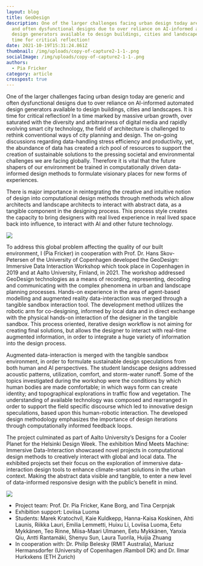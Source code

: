```yaml
---
layout: blog
title: GeoDesign
description: One of the larger challenges facing urban design today are generic
  and often dysfunctional designs due to over reliance on AI-informed automated
  design generators available to design buildings, cities and landscapes. It is
  time for critical reflection!
date: 2021-10-19T15:31:24.861Z
thumbnail: /img/uploads/copy-of-capture2-1-1-.png
socialImage: /img/uploads/copy-of-capture2-1-1-.png
authors:
  - Pia Fricker
category: article
crosspost: true
---
```

One of the larger challenges facing urban design today are generic and often dysfunctional designs due to over reliance on AI-informed automated design generators available to design buildings, cities and landscapes. It is time for critical reflection! In a time marked by massive urban growth, over saturated with the diversity and arbitrariness of digital media and rapidly evolving smart city technology, the field of architecture is challenged to rethink conventional ways of city planning and design. The on-going discussions regarding data-handling stress efficiency and productivity, yet, the abundance of data has created a rich pool of resources to support the creation of sustainable solutions to the pressing societal and environmental challenges we are facing globally. Therefore it is vital that the future shapers of our environment be trained in computationally driven data-informed design methods to formulate visionary places for new forms of experiences. 

There is major importance in reintegrating the creative and intuitive notion of design into computational design methods through methods which allow architects and landscape architects to interact with abstract data, as a tangible component in the designing process. This process style creates the capacity to bring designers with real lived experience in real lived space back into influence, to interact with AI and other future technology.    

![](/img/uploads/img_4424-1-.jpg)

To address this global problem affecting the quality of our built environment, I (Pia Fricker) in cooperation with Prof. Dr. Hans Skov-Petersen of the University of Copenhagen developed the GeoDesign: Immersive Data Interaction Workshop which took place in Copenhagen in 2019 and at Aalto University, Finland, in 2021. The workshop addressed GeoDesign technologies as a means of recording, representing, decoding and communicating with the complex phenomena in urban and landscape planning processes. Hands-on experience in the area of agent-based modelling and augmented reality data-interaction was merged through a tangible sandbox interaction tool. The development method utilizes the robotic arm for co-designing, informed by local data and in direct exchange with the physical hands-on interaction of the designer in the tangible sandbox. This process oriented, iterative design workflow is not aiming for creating final solutions, but allows the designer to interact with real-time augmented information, in order to integrate a huge variety of information into the design process.

Augmented data-interaction is merged with the tangible sandbox environment, in order to formulate sustainable design speculations from both human and AI perspectives. The student landscape designs addressed acoustic patterns, utilization, comfort, and storm-water runoff. Some of the topics investigated during the workshop were the conditions by which human bodies are made comfortable; in which ways form can create identity; and topographical explorations in traffic flow and vegetation. The understanding of available technology was composed and rearranged in order to support the field specific discourse which led to innovative design speculations, based upon this human-robotic interaction. The developed design methodology emphasizes the importance of design iterations through computationally informed feedback loops. 

The project culminated as part of Aalto University’s Designs for a Cooler Planet for the Helsinki Design Week. The exhibition Mind Meets Machine: Immersive Data-Interaction showcased novel projects in computational design methods to creatively interact with global and local data. The exhibited projects set their focus on the exploration of immersive data-interaction design tools to enhance climate-smart solutions in the urban context. Making the abstract data visible and tangible, to enter a new level of data-informed responsive design with the public’s benefit in mind.

![](/img/uploads/abra-pia-blog.jpg)

* Project team: Prof. Dr. Pia Fricker, Kane Borg, and Tina Cerpnjak
* Exhibition support: Loviisa Luoma
* Students: Marek Kratochvíl, Kaie Kuldkepp, Hanna-Kaisa Koskinen, Ahti Launis, Riikka Lauri, Emilia Lemmetti, Huixu Li, Loviisa Luoma, Eetu Mykkänen, Teo Rinne, Miisa-Maari Ulmanen, Eetu Mykkänen, Yanxia Qiu, Antti Rantamäki, Shenyu Sun, Laura Tuorila, Huijia Zhuang
* In cooperation with: Dr. Philip Belesky (RMIT Australia), Mariusz Hermansdorfer (University of Copenhagen /Ramboll DK) and Dr. Ilmar Hurkxkens (ETH Zurich)